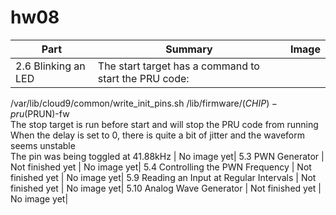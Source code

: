 # hw08  

Part | Summary | Image|
|----|---------|------|
2.6 Blinking an LED | The start target has a command to start the PRU code:  
/var/lib/cloud9/common/write_init_pins.sh /lib/firmware/$(CHIP)-pru$(PRUN)-fw  
The stop target is run before start and will stop the PRU code from running  
When the delay is set to 0, there is quite a bit of jitter and the waveform seems unstable  
The pin was being toggled at 41.88kHz | No image yet|
5.3 PWN Generator | Not finished yet | No image yet|
5.4 Controlling the PWN Frequency | Not finished yet | No image yet|
5.9 Reading an Input at Regular Intervals | Not finished yet | No image yet|
5.10 Analog Wave Generator | Not finished yet | No image yet|
